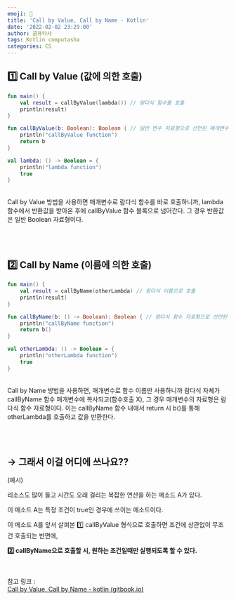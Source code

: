 ```yaml
---
emoji: 💬
title: 'Call by Value, Call by Name - Kotlin'
date: '2022-02-02 23:29:00'
author: 콤퓨타샤
tags: Kotlin computasha 
categories: CS
---
```



## 1️⃣ Call by Value (값에 의한 호출)
```kotlin
fun main() {
    val result = callByValue(lambda()) // 람다식 함수를 호출
    println(result)
}

fun callByValue(b: Boolean): Boolean { // 일반 변수 자료형으로 선언된 매개변수
    println("callByValue function")
    return b
}

val lambda: () -> Boolean = {  
    println("lambda function")
    true 		    
}

```
<br>
Call by Value 방법을 사용하면 매개변수로 람다식 함수를 바로 호출하니까, lambda 함수에서 반환값을 받아온 후에 callByValue 함수 블록으로 넘어간다. 그 경우 반환값은 일반 Boolean 자료형이다.  
    
<br><br>

## 2️⃣ Call by Name (이름에 의한 호출)
```kotlin
fun main() {
    val result = callByName(otherLambda) // 람다식 이름으로 호출
    println(result)
}

fun callByName(b: () -> Boolean): Boolean { // 람다식 함수 자료형으로 선언된 매개변수
    println("callByName function")
    return b()
}

val otherLambda: () -> Boolean = {
    println("otherLambda function")
    true
}

```
<br>
Call by Name 방법을 사용하면, 매개변수로 함수 이름만 사용하니까 람다식 자체가 callByName 함수 매개변수에 복사되고(함수호출 X), 그 경우 매개변수의 자료형은 람다식 함수 자료형이다. 이는 callByName 함수 내에서 return 시 b()를 통해 otherLambda를 호출하고 값을 반환한다.  
    
<br><br>

## → 그래서 이걸 어디에 쓰나요??

(예시)

리소스도 많이 들고 시간도 오래 걸리는 복잡한 연산을 하는 메소드 A가 있다.

이 메소드 A는 특정 조건이 true인 경우에 쓰이는 메소드이다.

이 메소드 A를 앞서 살펴본 1️⃣ callByValue 형식으로 호출하면 조건에 상관없이 무조건 호출되는 반면에,

**2️⃣ callByName으로 호출할 시, 원하는 조건일때만 실행되도록 할 수 있다.**    

<br>

참고 링크 :  
[Call by Value, Call by Name - kotlin (gitbook.io)](https://gold.gitbook.io/kotlin/call-by-value-call-by-name)

<br><br>

```toc

```
